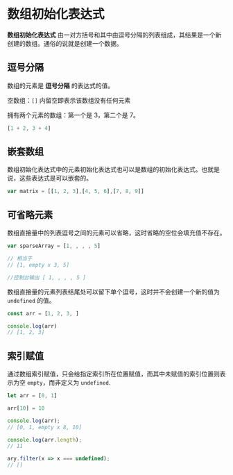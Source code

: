 # 数组初始化表达式

**数组初始化表达式** 由一对方括号和其中由逗号分隔的列表组成，其结果是一个新创建的数组。通俗的说就是创建一个数据。

## 逗号分隔

数组的元素是 **逗号分隔** 的表达式的值。

空数组：`[]` 内留空即表示该数组没有任何元素

拥有两个元素的数组：第一个是 3，第二个是 7。

```js
[1 + 2, 3 + 4]
```

## 嵌套数组

数组初始化表达式中的元素初始化表达式也可以是数组的初始化表达式。也就是说，这些表达式是可以嵌套的。

```js
var matrix = [[1, 2, 3],[4, 5, 6],[7, 8, 9]]
```

## 可省略元素

数组直接量中的列表逗号之间的元素可以省略，这时省略的空位会填充值不存在。

```js
var sparseArray = [1, , , , 5]

// 相当于
// [1, empty x 3, 5]

//控制台输出 [ 1, , , , 5 ]
```

数组直接量的元素列表结尾处可以留下单个逗号，这时并不会创建一个新的值为 `undefined` 的值。

```js
const arr = [1, 2, 3, ]

console.log(arr)
// [1, 2, 3]
```

## 索引赋值

通过数组索引赋值，只会给指定索引所在位置赋值，而其中未赋值的索引位置则表示为空 `empty`，而非定义为 `undefined`.

```js
let arr = [0, 1]

arr[10] = 10

console.log(arr);
// [0, 1, empty x 8, 10]

console.log(arr.length);
// 11

ary.filter(x => x === undefined);
// []
```
